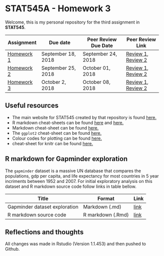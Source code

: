 # STAT545A - Homework 3
Welcome, this is my personal repository for the third assignment in **STAT545**. 

| **Assignment** | **Due date** | **Peer Review Due Date** | **Peer Review Link** |
| -------------- |--------------|--------------------------|----------------------|
|[Homework 1](https://github.com/STAT545-UBC-students/hw01-mattsada/blob/master/hw01_gapminder.md)|September 18, 2018|September 24, 2018| [Review 1](https://github.com/STAT545-UBC-students/hw01-seraphinearnold/issues/2), [Review 2](https://github.com/STAT545-UBC-students/hw01-alorentzian/issues/1)|
|[Homework 2](https://github.com/STAT545-UBC-students/hw02-mattsada)|September 25, 2018|October 01, 2018  | [Review 1](https://github.com/STAT545-UBC-students/hw02-CeciliaLe07/issues/1), [Review 2](https://github.com/STAT545-UBC-students/hw02-RyanGao67/issues/2)|
|[Homework 3](https://github.com/STAT545-UBC-students/hw03-mattsada)|October 2, 2018|October 08, 2018  | [Review 1](), [Review 2]()|

## Useful resources

-   The main website for STAT545 created by that repository is found [here.](http://stat545.com/Classroom/ "STAT545 Main Webpage")
-   R markdown cheat-sheets can be found [here](https://www.rstudio.com/wp-content/uploads/2015/02/rmarkdown-cheatsheet.pdf "Cheat-sheet 1") and [here.](https://www.rstudio.com/wp-content/uploads/2016/03/rmarkdown-cheatsheet-2.0.pdf "Cheat sheet 2")
-   Markdown cheat-sheet can be found [here.](https://github.com/adam-p/markdown-here/wiki/Markdown-Cheatsheet "Markdown Cheat-sheet")
-   The `ggplot2` cheat-sheet can be found [here.](https://www.rstudio.com/wp-content/uploads/2015/03/ggplot2-cheatsheet.pdf "ggplot2 Cheat-sheet")
-   Colour codes for plotting can be found [here.](http://sape.inf.usi.ch/quick-reference/ggplot2/colour "Colour Codes")
-   cheat-sheet for knitr can be found [here.](https://cran.r-project.org/web/packages/knitr/vignettes/knitr-refcard.pdf "knitr Cheat Sheet")

## R markdown for Gapminder exploration
The `gapminder` dataset is a massive UN database that compares the populations, gdp per capita, and life expectancy for most countries in 5 year incriments between 1952 and 2007. For initial exploratory analysis on this dataset and R markdown source code follow links in table bellow. 

| **Title** | **Format** | **Link** |
| --------- |------------|----------|
|Gapminder dataset exploration|Markdown (.md)| [link](https://github.com/STAT545-UBC-students/hw03-mattsada/blob/master/hw03.md)|
|R markdown source code|R markdown (.Rmd)| [link](https://github.com/STAT545-UBC-students/hw03-mattsada/blob/master/hw03.Rmd)|

## Reflections and thoughts
All changes was made in Rstudio (Version 1.1.453) and then pushed to Github. 



